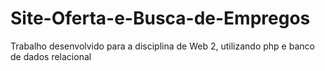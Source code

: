 # Site-Oferta-e-Busca-de-Empregos
Trabalho desenvolvido para a disciplina de Web 2, utilizando php e banco de dados relacional

